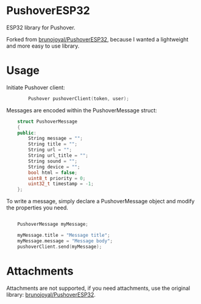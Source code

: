 # PushoverESP32

ESP32 library for Pushover.

Forked from [brunojoyal/PushoverESP32](https://github.com/brunojoyal/PushoverESP32), because I wanted a lightweight and more easy to use library.

# Usage

Initiate Pushover client:
```cpp
        Pushover pushoverClient(token, user);
```


Messages are encoded within the PushoverMessage struct:

```cpp
    struct PushoverMessage
    {
    public:
        String message = "";
        String title = "";
        String url = "";
        String url_title = "";
        String sound = "";
        String device = "";
        bool html = false;
        uint8_t priority = 0;
        uint32_t timestamp = -1;
    };
```

To write a message, simply declare a PushoverMessage object and modify the properties you need. 

```cpp

    PushoverMessage myMessage;

    myMessage.title = "Message title";
    myMessage.message = "Message body";
    pushoverClient.send(myMessage);
```


# Attachments

Attachments are not supported, if you need attachments, use the original library: [brunojoyal/PushoverESP32](https://github.com/brunojoyal/PushoverESP32).
